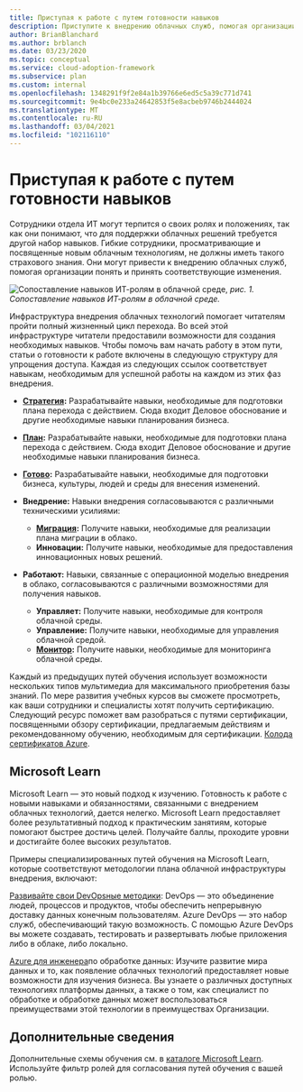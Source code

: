 ```yaml
---
title: Приступая к работе с путем готовности навыков
description: Приступите к внедрению облачных служб, помогая организации понять и принять соответствующие изменения, изучив путь готовности к навыкам.
author: BrianBlanchard
ms.author: brblanch
ms.date: 03/23/2020
ms.topic: conceptual
ms.service: cloud-adoption-framework
ms.subservice: plan
ms.custom: internal
ms.openlocfilehash: 1348291f9f2e84a1b39766e6ed5c5a39c771d741
ms.sourcegitcommit: 9e4bc0e233a24642853f5e8acbeb9746b2444024
ms.translationtype: MT
ms.contentlocale: ru-RU
ms.lasthandoff: 03/04/2021
ms.locfileid: "102116110"
---
```

# <a name="get-started-on-a-skills-readiness-path"></a>Приступая к работе с путем готовности навыков

Сотрудники отдела ИТ могут терпится о своих ролях и положениях, так как они понимают, что для поддержки облачных решений требуется другой набор навыков. Гибкие сотрудники, просматривающие и посвященные новым облачным технологиям, не должны иметь такого страхового знания. Они могут привести к внедрению облачных служб, помогая организации понять и принять соответствующие изменения.

![Сопоставление навыков ИТ-ролям в облачной среде, ](../_images/skills-guidance.png)
 *рис. 1. Сопоставление навыков ИТ-ролям в облачной среде.*

Инфраструктура внедрения облачных технологий помогает читателям пройти полный жизненный цикл перехода. Во всей этой инфраструктуре читатели предоставили возможности для создания необходимых навыков. Чтобы помочь вам начать работу в этом пути, статьи о готовности к работе включены в следующую структуру для упрощения доступа. Каждая из следующих ссылок соответствует навыкам, необходимым для успешной работы на каждом из этих фаз внедрения.

- **[Стратегия](../strategy/suggested-skills.md):** Разрабатывайте навыки, необходимые для подготовки плана перехода с действием. Сюда входит Деловое обоснование и другие необходимые навыки планирования бизнеса.
- **[План](./suggested-skills.md):** Разрабатывайте навыки, необходимые для подготовки плана перехода с действием. Сюда входит Деловое обоснование и другие необходимые навыки планирования бизнеса.
- **[Готово](../ready/suggested-skills.md):** Разрабатывайте навыки, необходимые для подготовки бизнеса, культуры, людей и среды для внесения изменений.

- **Внедрение:** Навыки внедрения согласовываются с различными техническими усилиями:
  - **[Миграция](../migrate/suggested-skills.md):** Получите навыки, необходимые для реализации плана миграции в облако.
  - **Инновации:** Получите навыки, необходимые для предоставления инновационных новых решений.

- **Работают:** Навыки, связанные с операционной моделью внедрения в облако, согласовываются с различными возможностями для получения навыков.
  - **Управляет:** Получите навыки, необходимые для контроля облачной среды.
  - **Управление:** Получите навыки, необходимые для управления облачной средой.
  - **[Монитор](../manage/monitor/suggested-skills.md):** Получите навыки, необходимые для мониторинга облачной среды.

Каждый из предыдущих путей обучения использует возможности нескольких типов мультимедиа для максимального приобретения базы знаний. По мере развития учебных курсов вы сможете просмотреть, как ваши сотрудники и специалисты хотят получить сертификацию. Следующий ресурс поможет вам разобраться с путями сертификации, посвященными обзору сертификации, предлагаемым действиям и рекомендованному обучению, необходимым для сертификации. [Колода сертификатов Azure](https://aka.ms/azuretraincertdeck).

## <a name="microsoft-learn"></a>Microsoft Learn

Microsoft Learn — это новый подход к изучению. Готовность к работе с новыми навыками и обязанностями, связанными с внедрением облачных технологий, дается нелегко. Microsoft Learn предоставляет более результативный подход к практическим занятиям, которые помогают быстрее достичь целей. Получайте баллы, проходите уровни и достигайте более высоких результатов.

Примеры специализированных путей обучения на Microsoft Learn, которые соответствуют методологии плана облачной инфраструктуры внедрения, включают:

<!-- docutune:ignore "on premises" -->

[Развивайте свои DevOpsные методики](/learn/paths/evolve-your-devops-practices/): DevOps — это объединение людей, процессов и продуктов, чтобы обеспечить непрерывную доставку данных конечным пользователям. Azure DevOps — это набор служб, обеспечивающий такую возможность. С помощью Azure DevOps вы можете создавать, тестировать и развертывать любые приложения либо в облаке, либо локально.

[Azure для инженера](/learn/paths/azure-for-the-data-engineer/)по обработке данных: Изучите развитие мира данных и то, как появление облачных технологий предоставляет новые возможности для изучения бизнеса. Вы узнаете о различных доступных технологиях платформы данных, а также о том, как специалист по обработке и обработке данных может воспользоваться преимуществами этой технологии в преимуществах Организации.

## <a name="learn-more"></a>Дополнительные сведения

Дополнительные схемы обучения см. в [каталоге Microsoft Learn](/learn/browse/). Используйте фильтр ролей для согласования путей обучения с вашей ролью.
